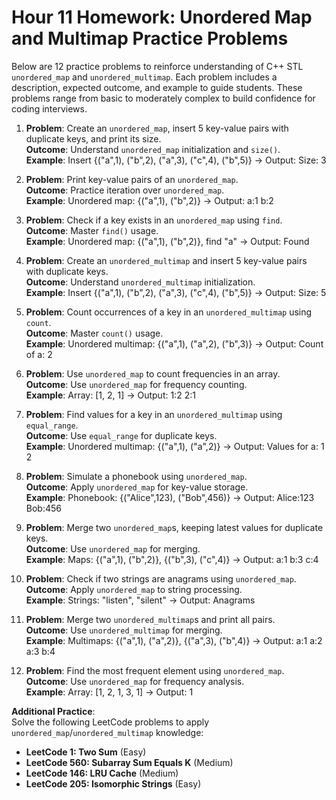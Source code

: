 # Hour 11 Homework: Unordered Map and Multimap Practice Problems

Below are 12 practice problems to reinforce understanding of C++ STL `unordered_map` and `unordered_multimap`. Each problem includes a description, expected outcome, and example to guide students. These problems range from basic to moderately complex to build confidence for coding interviews.

1. **Problem**: Create an `unordered_map`, insert 5 key-value pairs with duplicate keys, and print its size.  
   **Outcome**: Understand `unordered_map` initialization and `size()`.  
   **Example**: Insert {("a",1), ("b",2), ("a",3), ("c",4), ("b",5)} → Output: Size: 3  

2. **Problem**: Print key-value pairs of an `unordered_map`.  
   **Outcome**: Practice iteration over `unordered_map`.  
   **Example**: Unordered map: {("a",1), ("b",2)} → Output: a:1 b:2  

3. **Problem**: Check if a key exists in an `unordered_map` using `find`.  
   **Outcome**: Master `find()` usage.  
   **Example**: Unordered map: {("a",1), ("b",2)}, find "a" → Output: Found  

4. **Problem**: Create an `unordered_multimap` and insert 5 key-value pairs with duplicate keys.  
   **Outcome**: Understand `unordered_multimap` initialization.  
   **Example**: Insert {("a",1), ("b",2), ("a",3), ("c",4), ("b",5)} → Output: Size: 5  

5. **Problem**: Count occurrences of a key in an `unordered_multimap` using `count`.  
   **Outcome**: Master `count()` usage.  
   **Example**: Unordered multimap: {("a",1), ("a",2), ("b",3)} → Output: Count of a: 2  

6. **Problem**: Use `unordered_map` to count frequencies in an array.  
   **Outcome**: Use `unordered_map` for frequency counting.  
   **Example**: Array: [1, 2, 1] → Output: 1:2 2:1  

7. **Problem**: Find values for a key in an `unordered_multimap` using `equal_range`.  
   **Outcome**: Use `equal_range` for duplicate keys.  
   **Example**: Unordered multimap: {("a",1), ("a",2)} → Output: Values for a: 1 2  

8. **Problem**: Simulate a phonebook using `unordered_map`.  
   **Outcome**: Apply `unordered_map` for key-value storage.  
   **Example**: Phonebook: {("Alice",123), ("Bob",456)} → Output: Alice:123 Bob:456  

9. **Problem**: Merge two `unordered_map`s, keeping latest values for duplicate keys.  
   **Outcome**: Use `unordered_map` for merging.  
   **Example**: Maps: {("a",1), ("b",2)}, {("b",3), ("c",4)} → Output: a:1 b:3 c:4  

10. **Problem**: Check if two strings are anagrams using `unordered_map`.  
    **Outcome**: Apply `unordered_map` to string processing.  
    **Example**: Strings: "listen", "silent" → Output: Anagrams  

11. **Problem**: Merge two `unordered_multimap`s and print all pairs.  
    **Outcome**: Use `unordered_multimap` for merging.  
    **Example**: Multimaps: {("a",1), ("a",2)}, {("a",3), ("b",4)} → Output: a:1 a:2 a:3 b:4  

12. **Problem**: Find the most frequent element using `unordered_map`.  
    **Outcome**: Use `unordered_map` for frequency analysis.  
    **Example**: Array: [1, 2, 1, 3, 1] → Output: 1  

**Additional Practice**:  
Solve the following LeetCode problems to apply `unordered_map`/`unordered_multimap` knowledge:  
- **LeetCode 1: Two Sum** (Easy)  
- **LeetCode 560: Subarray Sum Equals K** (Medium)  
- **LeetCode 146: LRU Cache** (Medium)  
- **LeetCode 205: Isomorphic Strings** (Easy)